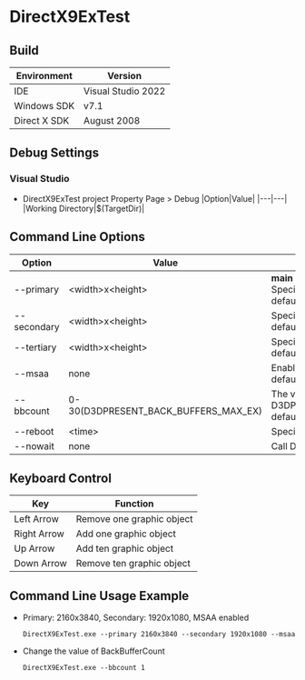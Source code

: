 # DirectX9ExTest
## Build
|Environment|Version|
|---|---|
|IDE|Visual Studio 2022|
|Windows SDK|v7.1|
|Direct X SDK|August 2008|

## Debug Settings
### Visual Studio
  - DirectX9ExTest project Property Page > Debug
    |Option|Value|
    |---|---|
    |Working Directory|$(TargetDir)|

## Command Line Options
|Option|Value|Note|
|---|---|---|
|--primary|\<width\>x\<height\>|<b>main display</b><br>Specify Primary Display Resolution<br>default(no option): current resolution|
|--secondary|\<width\>x\<height\>|Specify Secondary Display Resolution<br>default(no option): current resolution|
|--tertiary|\<width\>x\<height\>|Specify Tertiary Display Resolution<br>default(no option): current resolution|
|--msaa|none|Enable MSAA<br>default(no option): disabled|
|--bbcount|0-30(D3DPRESENT_BACK_BUFFERS_MAX_EX)|The value of D3DPRESENT_PARAMETERS::BackBufferCount.<br>default(no option): 2|
|--reboot|\<time\>|Specify reboot interval(sec.)|
|--nowait|none|Call D3D9Ex::Present function immediately.|

## Keyboard Control
|Key|Function|
|---|---|
|Left Arrow|Remove one graphic object|
|Right Arrow|Add one graphic object|
|Up Arrow|Add ten graphic object|
|Down Arrow|Remove ten graphic object|

## Command Line Usage Example
  - Primary: 2160x3840, Secondary: 1920x1080, MSAA enabled
    ```
    DirectX9ExTest.exe --primary 2160x3840 --secondary 1920x1080 --msaa
    ```

  - Change the value of BackBufferCount
    ```
    DirectX9ExTest.exe --bbcount 1
    ```
